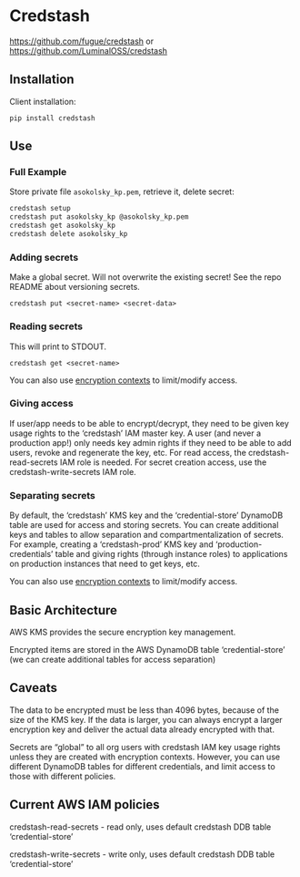 # Credstash

https://github.com/fugue/credstash
or
https://github.com/LuminalOSS/credstash

## Installation

Client installation:

`pip install credstash`


## Use

### Full Example

Store private file `asokolsky_kp.pem`, retrieve it, delete secret:

```sh
credstash setup
credstash put asokolsky_kp @asokolsky_kp.pem
credstash get asokolsky_kp
credstash delete asokolsky_kp
```

### Adding secrets

Make a global secret.  Will not overwrite the existing secret!
See the repo README about versioning secrets.

`credstash put <secret-name> <secret-data>`

### Reading secrets

This will print to STDOUT.

`credstash get <secret-name>`

You can also use
[encryption contexts](http://docs.aws.amazon.com/kms/latest/developerguide/encrypt-context.html)
to limit/modify access.

### Giving access

If user/app needs to be able to encrypt/decrypt, they need to be given key usage
rights to the ‘credstash’ IAM master key.  A user (and never a production app!)
only needs key admin rights if they need to be able to add users, revoke and
regenerate the key, etc.  For read access, the credstash-read-secrets IAM role
is needed.  For secret creation access, use the credstash-write-secrets IAM
role.

### Separating secrets

By default, the ‘credstash’ KMS key and the ‘credential-store’ DynamoDB table
are used for access and storing secrets.  You can create additional keys and
tables to allow separation and compartmentalization of secrets.  For example,
creating a ‘credstash-prod’ KMS key and ‘production-credentials’ table and
giving rights (through instance roles) to applications on production instances
that need to get keys, etc.

You can also use [encryption
contexts](http://docs.aws.amazon.com/kms/latest/developerguide/encrypt-context.html)
to limit/modify access.

## Basic Architecture

AWS KMS provides the secure encryption key management.

Encrypted items are stored in the AWS DynamoDB table ‘credential-store’ (we can
create additional tables for access separation)

## Caveats

The data to be encrypted must be less than 4096 bytes, because of the size of
the KMS key.  If the data is larger, you can always encrypt a larger encryption
key and deliver the actual data already encrypted with that.

Secrets are “global” to all org users with credstash IAM key usage rights unless
they are created with encryption contexts.  However, you can use different
DynamoDB tables for different credentials, and limit access to those with
different policies.

## Current AWS IAM policies

credstash-read-secrets - read only, uses default credstash DDB table
‘credential-store’

credstash-write-secrets - write only, uses default credstash DDB table
‘credential-store’
